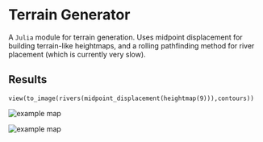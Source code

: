 # Terrain Generator

A `Julia` module for terrain generation. Uses midpoint displacement for
building terrain-like heightmaps, and a rolling pathfinding method for
river placement (which is currently very slow). 

## Results

```{julia}
view(to_image(rivers(midpoint_displacement(heightmap(9))),contours))
```

![example map](http://xn--bta-yla.net/resources/images/2016-02-21-173654_1920x1080_scrot.png)

![example map](http://xn--bta-yla.net/resources/images/2016-02-21-172943_1920x1080_scrot.png)

